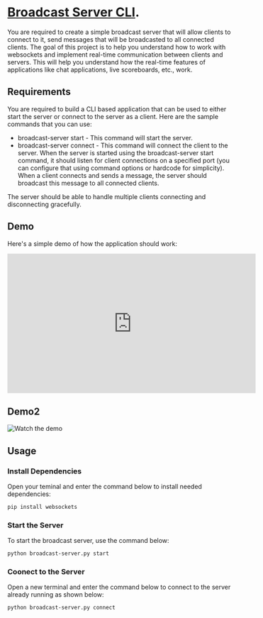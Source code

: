 # [Broadcast Server CLI](https://roadmap.sh/projects/broadcast-server).
You are required to create a simple broadcast server that will allow clients to connect to it, send messages that will be broadcasted to all connected clients. The goal of this project is to help you understand how to work with websockets and implement real-time communication between clients and servers. This will help you understand how the real-time features of applications like chat applications, live scoreboards, etc., work.


## Requirements
You are required to build a CLI based application that can be used to either start the server or connect to the server as a client. Here are the sample commands that you can use:
- broadcast-server start - This command will start the server.
- broadcast-server connect - This command will connect the client to the server.
When the server is started using the broadcast-server start command, it should listen for client connections on a specified port (you can configure that using command options or hardcode for simplicity). When a client connects and sends a message, the server should broadcast this message to all connected clients.

The server should be able to handle multiple clients connecting and disconnecting gracefully.

## Demo
Here's a simple demo of how the application should work:
<iframe width="560" height="315" src="https://www.youtube.com/embed/2wgb0G9moRE?si=apsc5vW8Sbdb-_Cy" title="YouTube video player" frameborder="0" allow="accelerometer; autoplay; clipboard-write; encrypted-media; gyroscope; picture-in-picture; web-share" referrerpolicy="strict-origin-when-cross-origin" allowfullscreen></iframe>


## Demo2
![Watch the demo](https://www.youtube.com/watch?v=2wgb0G9moRE&list=PLTYOT9-XlEm4J6GfPJ_S-MKH4Pyq6Deir)


## Usage
### Install Dependencies
Open your teminal and enter the command below to install needed dependencies:
```bash
pip install websockets
```

### Start the Server
To start the broadcast server, use the command below:
```bash
python broadcast-server.py start
```

### Coonect to the Server
Open a new terminal and enter the command below to connect to the server already running as shown below:
```bash
python broadcast-server.py connect
```
